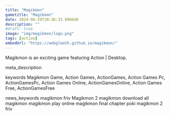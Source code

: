 ```yaml
---
title: "Magikmon"
gametitle: "Magikmon"
date: 2024-08-29T20:36:33.896646
description: ""
#draft: true
image: "img/magikmon/logo.png"
tags: [action]
embedUrl: "https://webglmath.github.io/magikmon/"
---
```


Magikmon is an exciting game featuring Action | Desktop.

meta_description



keywords
Magikmon Game, Action Games, ActionGames, Action Games Pc, ActionGamesPc, Action Games Online, ActionGamesOnline, Action Games Free, ActionGamesFree


news_keywords
magikmon friv Magikmon 2 magikmon download all magikmon magikmon play online magikmon final chapter poki magikmon 2 friv
